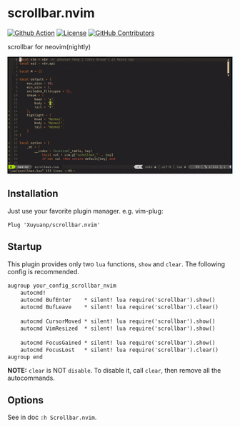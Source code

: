 # scrollbar.nvim
[![Github Action](https://img.shields.io/github/workflow/status/Xuyuanp/scrollbar.nvim/CI)](https://github.com/Xuyuanp/scrollbar.nvim/actions?query=workflow%3ACI)
[![License](https://img.shields.io/github/license/Xuyuanp/scrollbar.nvim)](https://opensource.org/licenses/Apache-2.0)
[![GitHub Contributors](https://img.shields.io/github/contributors/Xuyuanp/scrollbar.nvim)](https://github.com/Xuyuanp/scrollbar.nvim/graphs/contributors)

scrollbar for neovim(nightly)

![](doc/preview.gif)

## Installation

Just use your favorite plugin manager. e.g. vim-plug:

```vim
Plug 'Xuyuanp/scrollbar.nvim'
```

## Startup

This plugin provides only two `lua` functions, `show` and `clear`. The following config is recommended.

```vim
augroup your_config_scrollbar_nvim
    autocmd!
    autocmd BufEnter    * silent! lua require('scrollbar').show()
    autocmd BufLeave    * silent! lua require('scrollbar').clear()

    autocmd CursorMoved * silent! lua require('scrollbar').show()
    autocmd VimResized  * silent! lua require('scrollbar').show()

    autocmd FocusGained * silent! lua require('scrollbar').show()
    autocmd FocusLost   * silent! lua require('scrollbar').clear()
augroup end
```

**NOTE:** `clear` is NOT `disable`. To disable it, call `clear`, then remove all the autocommands.

## Options

See in doc `:h Scrollbar.nvim`.
